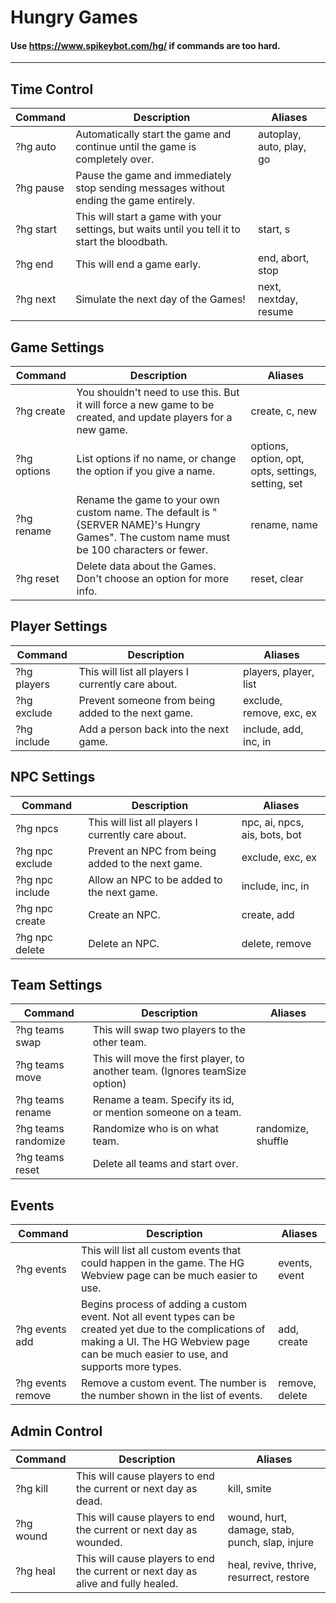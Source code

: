 # Hungry Games
#### Use https://www.spikeybot.com/hg/ if commands are too hard.
***
## Time Control

| Command | Description | Aliases |
| --- | --- | --- |
| ?hg auto | Automatically start the game and continue until the game is completely over. | autoplay, auto, play, go |
| ?hg pause | Pause the game and immediately stop sending messages without ending the game entirely. |  |
| ?hg start | This will start a game with your settings, but waits until you tell it to start the bloodbath. | start, s |
| ?hg end | This will end a game early. | end, abort, stop |
| ?hg next | Simulate the next day of the Games! | next, nextday, resume |

## Game Settings

| Command | Description | Aliases |
| --- | --- | --- |
| ?hg create | You shouldn't need to use this. But it will force a new game to be created, and update players for a new game. | create, c, new |
| ?hg options | List options if no name, or change the option if you give a name. | options, option, opt, opts, settings, setting, set |
| ?hg rename | Rename the game to your own custom name. The default is "{SERVER NAME}'s Hungry Games". The custom name must be 100 characters or fewer. | rename, name |
| ?hg reset | Delete data about the Games. Don't choose an option for more info. | reset, clear |

## Player Settings

| Command | Description | Aliases |
| --- | --- | --- |
| ?hg players | This will list all players I currently care about. | players, player, list |
| ?hg exclude | Prevent someone from being added to the next game. | exclude, remove, exc, ex |
| ?hg include | Add a person back into the next game. | include, add, inc, in |

## NPC Settings

| Command | Description | Aliases |
| --- | --- | --- |
| ?hg npcs | This will list all players I currently care about. | npc, ai, npcs, ais, bots, bot |
| ?hg npc exclude | Prevent an NPC from being added to the next game. | exclude, exc, ex |
| ?hg npc include | Allow an NPC to be added to the next game. | include, inc, in |
| ?hg npc create | Create an NPC. | create, add |
| ?hg npc delete | Delete an NPC. | delete, remove |

## Team Settings

| Command | Description | Aliases |
| --- | --- | --- |
| ?hg teams swap | This will swap two players to the other team. |  |
| ?hg teams move | This will move the first player, to another team. (Ignores teamSize option) |  |
| ?hg teams rename | Rename a team. Specify its id, or mention someone on a team. |  |
| ?hg teams randomize | Randomize who is on what team. | randomize, shuffle |
| ?hg teams reset | Delete all teams and start over. |  |

## Events

| Command | Description | Aliases |
| --- | --- | --- |
| ?hg events | This will list all custom events that could happen in the game. The HG Webview page can be much easier to use. | events, event |
| ?hg events add | Begins process of adding a custom event. Not all event types can be created yet due to the complications of making a UI. The HG Webview page can be much easier to use, and supports more types. | add, create |
| ?hg events remove | Remove a custom event. The number is the number shown in the list of events. | remove, delete |

## Admin Control

| Command | Description | Aliases |
| --- | --- | --- |
| ?hg kill | This will cause players to end the current or next day as dead. | kill, smite |
| ?hg wound | This will cause players to end the current or next day as wounded. | wound, hurt, damage, stab, punch, slap, injure |
| ?hg heal | This will cause players to end the current or next day as alive and fully healed. | heal, revive, thrive, resurrect, restore |

